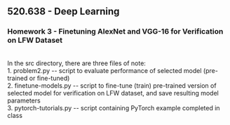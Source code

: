 ## 520.638 - Deep Learning
### Homework 3 - Finetuning AlexNet and VGG-16 for Verification on LFW Dataset
<br>
In the src directory, there are three files of note: <br>
1. problem2.py         --  script to evaluate performance of selected model (pre-trained or fine-tuned) <br>
2. finetune-models.py  --  script to fine-tune (train) pre-trained version of selected model for verification on LFW dataset, and save resulting model parameters <br>
3. pytorch-tutorials.py  --  script containing PyTorch example completed in class <br>


